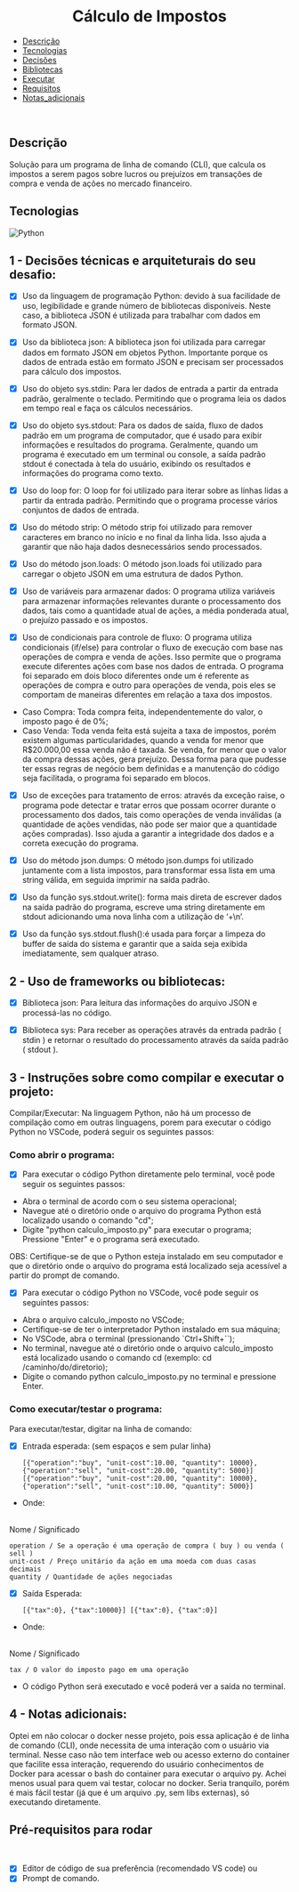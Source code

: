 # <h1 align = "center">Cálculo de Impostos</h1>

 - [Descrição](#descrição)
 - [Tecnologias](#tecnologias)
 - [Decisões](#1---decisões-técnicas-e-arquiteturais-do-seu-desafio)
 - [Bibliotecas](#2---uso-de-frameworks-ou-bibliotecas)
 - [Executar](#3---instruções-sobre-como-compilar-e-executar-o-projeto)
 - [Requisitos](#pré-requisitos-para-rodar)
 - [Notas_adicionais](#4---notas-adicionais)
 

 <br>

## Descrição

Solução para um programa de linha de comando (CLI), que calcula os impostos a serem pagos sobre lucros ou prejuízos em transações de compra e venda de ações no mercado financeiro.


 
## Tecnologias

![Python](https://img.shields.io/badge/-Python-05122A?style=flat&logo=python)&nbsp;



## 1 - Decisões técnicas e arquiteturais do seu desafio:

- [x] Uso da linguagem de programação Python: devido à sua facilidade de uso, legibilidade e grande número de bibliotecas disponíveis. Neste caso, a biblioteca JSON é utilizada para trabalhar com dados em formato JSON. 
- [x] Uso da biblioteca json: A biblioteca json foi utilizada para carregar dados em formato JSON em objetos Python. Importante porque os dados de entrada estão em formato JSON e precisam ser processados para cálculo dos impostos.

- [x] Uso do objeto sys.stdin: Para ler dados de entrada a partir da entrada padrão, geralmente o teclado. Permitindo que o programa leia os dados em tempo real e faça os cálculos necessários.

- [x] Uso do objeto sys.stdout: Para os dados de saída, fluxo de dados padrão em um programa de computador, que é usado para exibir informações e resultados do programa. Geralmente, quando um programa é executado em um terminal ou console, a saída padrão stdout é conectada à tela do usuário, exibindo os resultados e informações do programa como texto.

- [x] Uso do loop for: O loop for foi utilizado para iterar sobre as linhas lidas a partir da entrada padrão. Permitindo que o programa processe vários conjuntos de dados de entrada.

- [x] Uso do método strip: O método strip foi utilizado para remover caracteres em branco no início e no final da linha lida. Isso ajuda a garantir que não haja dados desnecessários sendo processados.

- [x] Uso do método json.loads: O método json.loads foi utilizado para carregar o objeto JSON em uma estrutura de dados Python.

- [x] Uso de variáveis para armazenar dados: O programa utiliza variáveis para armazenar informações relevantes durante o processamento dos dados, tais como a quantidade atual de ações, a média ponderada atual, o prejuízo passado e os impostos.

- [x] Uso de condicionais para controle de fluxo: O programa utiliza condicionais (if/else) para controlar o fluxo de execução com base nas operações de compra e venda de ações. Isso permite que o programa execute diferentes ações com base nos dados de entrada.
O programa foi separado em dois bloco diferentes onde um é referente as operações de compra e outro para operações de venda, pois eles se comportam de maneiras diferentes em relação a taxa dos impostos. 

- Caso Compra: Toda compra feita, independentemente do valor, o imposto pago é de 0%;
- Caso Venda: Toda venda feita está sujeita a taxa de impostos, porém existem algumas particularidades, quando a venda for menor que R$20.000,00 essa venda não é taxada. Se venda, for menor que o valor da compra dessas ações, gera prejuízo. 
Dessa forma para que pudesse ter essas regras de negócio bem definidas e a manutenção do código seja facilitada, o programa foi separado em blocos. 

- [x] Uso de exceções para tratamento de erros: através da exceção raise, o programa pode detectar e tratar erros que possam ocorrer durante o processamento dos dados, tais como operações de venda inválidas (a quantidade de ações vendidas, não pode ser maior que a quantidade ações compradas). Isso ajuda a garantir a integridade dos dados e a correta execução do programa.

- [x] Uso do método json.dumps: O método json.dumps foi utilizado juntamente com a lista impostos, para transformar essa lista em uma string válida, em seguida imprimir na saída padrão. 
- [x] Uso da função sys.stdout.write(): forma mais direta de escrever dados na saída padrão do programa, escreve uma string diretamente em stdout adicionando uma nova linha com a utilização de ‘+\n’.

- [x] Uso da função sys.stdout.flush():é usada para forçar a limpeza do buffer de saída do sistema e garantir que a saída seja exibida imediatamente, sem qualquer atraso.

## 2 - Uso de frameworks ou bibliotecas:

- [x] Biblioteca json: Para leitura das informações do arquivo JSON e processá-las no código.

- [x] Biblioteca sys: Para receber as operações através da entrada padrão ( stdin ) e retornar o resultado do processamento através da saída padrão ( stdout ).

## 3 - Instruções sobre como compilar e executar o projeto:

Compilar/Executar: Na linguagem Python, não há um processo de compilação como em outras linguagens, porem para executar o código Python no VSCode, poderá seguir os seguintes passos: 

### Como abrir o programa:

- [x] Para executar o código Python diretamente pelo terminal, você pode seguir os seguintes passos: 

- Abra o terminal de acordo com o seu sistema operacional;
- Navegue até o diretório onde o arquivo do programa Python está localizado  usando o comando "cd";
- Digite "python calculo_imposto.py" para executar o programa; Pressione "Enter" e o programa será executado.

OBS: Certifique-se de que o Python esteja instalado em seu computador e que o diretório onde o arquivo do programa está localizado seja acessível a partir do prompt de comando.


- [x] Para executar o código Python no VSCode, você pode seguir os seguintes passos:

- Abra o arquivo calculo_imposto no VSCode; 
- Certifique-se de ter o interpretador Python instalado em sua máquina;
- No VSCode, abra o terminal (pressionando `Ctrl+Shift+``);
- No terminal, navegue até o diretório onde o arquivo calculo_imposto está localizado usando o comando cd (exemplo: cd /caminho/do/diretorio);
- Digite o comando python calculo_imposto.py no terminal e pressione Enter.


### Como executar/testar o programa:


Para executar/testar, digitar na linha de comando: 

- [x] Entrada esperada: (sem espaços e sem pular linha)

    `[{"operation":"buy", "unit-cost":10.00, "quantity": 10000},{"operation":"sell", "unit-cost":20.00, "quantity": 5000}]
    [{"operation":"buy", "unit-cost":20.00, "quantity": 10000},{"operation":"sell", "unit-cost":10.00, "quantity": 5000}]`

- Onde:
<br>
    Nome / Significado

    operation / Se a operação é uma operação de compra ( buy ) ou venda ( sell )
    unit-cost / Preço unitário da ação em uma moeda com duas casas decimais
    quantity / Quantidade de ações negociadas

- [x] Saída Esperada: 

    `[{"tax":0}, {"tax":10000}]
    [{"tax":0}, {"tax":0}]`

- Onde:
<br>
    Nome / Significado

    tax / O valor do imposto pago em uma operação


- O código Python será executado e você poderá ver a saída no terminal.


## 4 - Notas adicionais:

Optei em não colocar o docker nesse projeto, pois essa aplicação é de linha de comando (CLI), onde necessita de uma interação com o usuário via terminal. Nesse caso não tem interface web ou acesso externo do container que facilite essa interação, requerendo do usuário conhecimentos de Docker para acessar o bash do container para executar o arquivo py. 
Achei menos usual para quem vai testar, colocar no docker.  Seria tranquilo, porém é mais fácil testar (já que é um arquivo .py, sem libs externas), só executando diretamente.


## Pré-requisitos para rodar

<br/>

- [x] Editor de código de sua preferência (recomendado VS code)
ou
- [x] Prompt de comando.